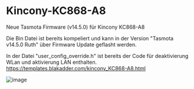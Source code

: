 # Kincony-KC868-A8
Neue Tasmota Firmware (v14.5.0) für Kincony KC868-A8

Die Bin Datei ist bereits kompeliert und kann in der Version "Tasmota v14.5.0 Ruth" über Firmware Update geflasht werden.

In der Datei "user_config_override.h" ist bereits der Code für deaktivierung WLan und aktivierung LAN enthalten.
https://templates.blakadder.com/kincony_KC868-A8.html

![image](https://github.com/user-attachments/assets/5ef843f8-8e75-491f-9bc7-61f569ce43ec)
